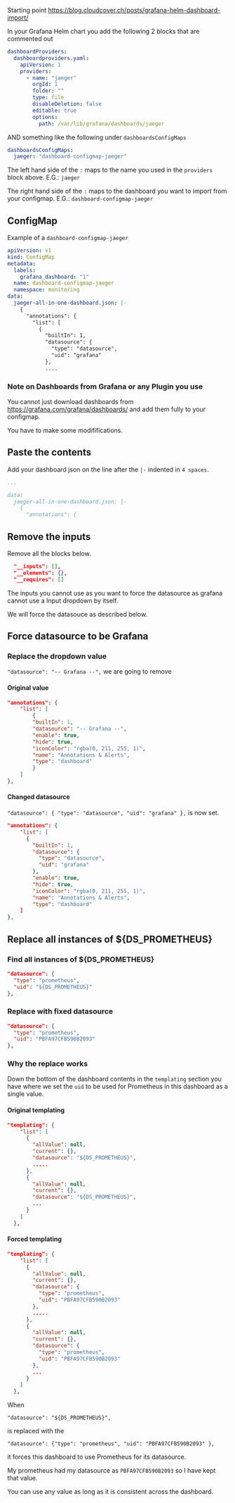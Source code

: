 Starting point
https://blog.cloudcover.ch/posts/grafana-helm-dashboard-import/



In your Grafana Helm chart you add the following 2 blocks that are commented out

```yaml
dashboardProviders:
  dashboardproviders.yaml:
    apiVersion: 1
    providers:
      - name: "jaeger"
        orgId: 1
        folder: ""
        type: file
        disableDeletion: false
        editable: true
        options:
          path: /var/lib/grafana/dashboards/jaeger
```

AND something like the following under `dashboardsConfigMaps` 



```yaml
dashboardsConfigMaps:
  jaeger: "dashboard-configmap-jaeger"
```


The left hand side of the `:` maps to the name you used in the `providers` block above. E.G.: `jaeger`

The right hand side of the `:` maps to the dashboard you want to import from your configmap. E.G.: `dashboard-configmap-jaeger`


## ConfigMap 

Example of a `dashboard-configmap-jaeger`

```yaml
apiVersion: v1
kind: ConfigMap
metadata:
  labels:
    grafana_dashboard: "1"
  name: dashboard-configmap-jaeger
  namespace: monitoring
data:
  jaeger-all-in-one-dashboard.json: |-
    {
      "annotations": {
        "list": [
          {
            "builtIn": 1,
            "datasource": {
              "type": "datasource",
              "uid": "grafana"
            },
            ....
```

### Note on Dashboards from Grafana or any Plugin you use 

You cannot just download dashboards from https://grafana.com/grafana/dashboards/ and add them fully to your configmap.

You have to make some modififications.

## Paste the contents 

Add your dashboard json on the line after the `|-` indented in `4 spaces`.

```yaml
...

data:
  jaeger-all-in-one-dashboard.json: |-
    {
      "annotations": {
```


## Remove the inputs 

Remove all the blocks below. 



```json
  "__inputs": [],
  "__elements": {},
  "__requires": []
```

The inputs you cannot use as you want to force the datasource as grafana cannot use a Input dropdown by itself.

We will force the datasouce as described below.


## Force datasource to be Grafana

### Replace the dropdown value 

`"datasource": "-- Grafana --",` we are going to remove 

#### Original value 
```json
"annotations": {
    "list": [
        {
        "builtIn": 1,
        "datasource": "-- Grafana --",
        "enable": true,
        "hide": true,
        "iconColor": "rgba(0, 211, 255, 1)",
        "name": "Annotations & Alerts",
        "type": "dashboard"
        }
    ]
},
```

#### Changed datasource

`"datasource": { "type": "datasource", "uid": "grafana" },` is now set.

```json
"annotations": {
    "list": [
      {
        "builtIn": 1,
        "datasource": {
          "type": "datasource",
          "uid": "grafana"
        },
        "enable": true,
        "hide": true,
        "iconColor": "rgba(0, 211, 255, 1)",
        "name": "Annotations & Alerts",
        "type": "dashboard"
    ]
},
```

## Replace all instances of ${DS_PROMETHEUS} 

### Find all instances of ${DS_PROMETHEUS} 

```json
"datasource": {
  "type": "prometheus",
  "uid": "${DS_PROMETHEUS}"
},
```

### Replace with fixed datasource
```json
"datasource": {
  "type": "prometheus",
  "uid": "PBFA97CFB590B2093"
},
```

### Why the replace works

Down the bottom of the dashboard contents in the `templating` section you have where we set the `uid` to be used for Prometheus in this dashboard as a single value.

#### Original templating
```json
"templating": {
    "list": [
      {
        "allValue": null,
        "current": {},
        "datasource": "${DS_PROMETHEUS}",
        .....
      },
      {
        "allValue": null,
        "current": {},
        "datasource": "${DS_PROMETHEUS}",
        ...
      }
    ]
  },
```

#### Forced templating
```json
"templating": {
    "list": [
      {
        "allValue": null,
        "current": {},
        "datasource": {
          "type": "prometheus",
          "uid": "PBFA97CFB590B2093"
        },
        .....
      },
      {
        "allValue": null,
        "current": {},
        "datasource": {
          "type": "prometheus",
          "uid": "PBFA97CFB590B2093"
        },
        ...
      }
    ]
  },
```

When 

`"datasource": "${DS_PROMETHEUS}",` 

is replaced with the 

`"datasource": {"type": "prometheus", "uid": "PBFA97CFB590B2093" },` 

it forces this dashboard to use Prometheus for its datasource.

My prometheus had my datasource as `PBFA97CFB590B2093` so I have kept that value. 

You can use any value as long as it is consistent across the dashboard.
